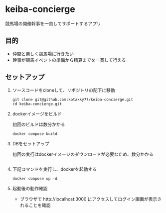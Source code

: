 # keiba-concierge
競馬場の開催幹事を一貫してサポートするアプリ

## 目的
  - 仲間と楽しく競馬場に行きたい
  - 幹事が競馬イベントの準備から精算までを一貫して行える


## セットアップ

1. ソースコードをcloneして、リポジトリの配下に移動

    ```shell
    git clone git@github.com:kotakky77/keiba-concierge.git
    cd keiba-concierge.git
    ````

1. dockerイメージをビルド

    初回のビルドは数分かかる

    ```shell
    docker compose build
    ```

1. DBをセットアップ

    初回の実行はdockerイメージのダウンロードが必要なため、数分かかる

    ```shell
    
    ```

2. 下記コマンドを実行し、dockerを起動する

    ```shell
    docker compose up -d
    ```

3. 起動後の動作確認
    - ブラウザで http://localhost:3000 にアクセスしてログイン画面が表示されることを確認